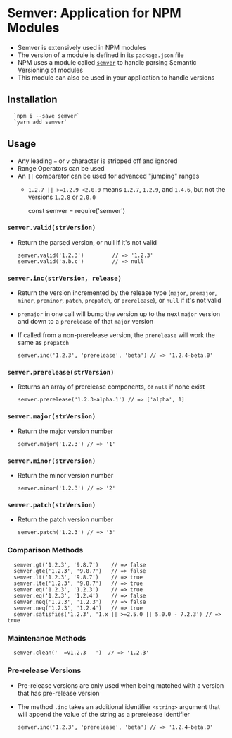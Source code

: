 # Semver: Application for NPM Modules

- Semver is extensively used in NPM modules
- The version of a module is defined in its `package.json` file
- NPM uses a module called [`semver`](https://github.com/npm/node-semver) to handle parsing Semantic Versioning of modules
- This module can also be used in your application to handle versions

## Installation

      `npm i --save semver`
      `yarn add semver`

## Usage

- Any leading `=` or `v` character is stripped off and ignored
- Range Operators can be used
- An `||` comparator can be used for advanced "jumping" ranges
  - `1.2.7 || >=1.2.9 <2.0.0` means `1.2.7`, `1.2.9`, and `1.4.6`, but not the versions `1.2.8` or `2.0.0`

      const semver = require('semver')

### `semver.valid(strVersion)`

- Return the parsed version, or null if it's not valid

      semver.valid('1.2.3')         // => '1.2.3'
      semver.valid('a.b.c')         // => null

### `semver.inc(strVersion, release)`

- Return the version incremented by the release type (`major`, `premajor`, `minor`, `preminor`, `patch`, `prepatch`, or `prerelease`), or `null` if it's not valid
- `premajor` in one call will bump the version up to the next `major` version and down to a `prerelease` of that `major` version
- If called from a non-prerelease version, the `prerelease` will work the same as `prepatch`

      semver.inc('1.2.3', 'prerelease', 'beta') // => '1.2.4-beta.0'

### `semver.prerelease(strVersion)`

- Returns an array of prerelease components, or `null` if none exist

      semver.prerelease('1.2.3-alpha.1') // => ['alpha', 1]

### `semver.major(strVersion)`

- Return the major version number

      semver.major('1.2.3') // => '1'

### `semver.minor(strVersion)`

- Return the minor version number

      semver.minor('1.2.3') // => '2'

### `semver.patch(strVersion)`

- Return the patch version number

      semver.patch('1.2.3') // => '3'

### Comparison Methods

      semver.gt('1.2.3', '9.8.7')    // => false
      semver.gte('1.2.3', '9.8.7')   // => false
      semver.lt('1.2.3', '9.8.7')    // => true
      semver.lte('1.2.3', '9.8.7')   // => true
      semver.eq('1.2.3', '1.2.3')    // => true
      semver.eq('1.2.3', '1.2.4')    // => false
      semver.neq('1.2.3', '1.2.3')   // => false
      semver.neq('1.2.3', '1.2.4')   // => true
      semver.satisfies('1.2.3', '1.x || >=2.5.0 || 5.0.0 - 7.2.3') // => true

### Maintenance Methods

      semver.clean('  =v1.2.3   ')  // => '1.2.3'

### Pre-release Versions

- Pre-release versions are only used when being matched with a version that has pre-release version
- The method `.inc` takes an additional identifier `<string>` argument that will append the value of the string as a prerelease identifier

      semver.inc('1.2.3', 'prerelease', 'beta') // => '1.2.4-beta.0'
